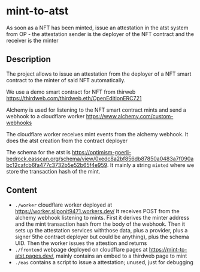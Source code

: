 # mint-to-atst

As soon as a NFT has been minted, issue an attestation in the atst system from OP - the  attestation sender is the deployer of the NFT contract and the receiver is the minter

## Description
The project allows to issue an attestation from the deployer of a NFT smart contract to the minter of said NFT automatically.

We use a demo smart contract for NFT from thirweb https://thirdweb.com/thirdweb.eth/OpenEditionERC721

Alchemy is used for listening to the NFT smart contract mints and send a webhook to a cloudflare worker https://www.alchemy.com/custom-webhooks

The cloudflare worker receives mint events from the alchemy webhook. It does the atst creation from the contract deployer 

The schema for the atst is https://optimism-goerli-bedrock.easscan.org/schema/view/0xedc8a2bf856db87850a0483a7f090abc12cafcb6fa477c3732b5e52b65f4e959. It mainly a string `minted` where we store the transaction hash of the mint.

## Content
- `./worker` cloudflare worker deployed at https://worker.sliponit9471.workers.dev/ It receives POST from the alchemy webhook listening to mints. First it derives the minter address and the mint transaction hash from the body of the webhook. Then it sets up the attestation services withthose data, plus a provider, plus a signer 5the contract deployer but could be anything), plus the schema UID. Then the worker issues the attestion and returns
- `./frontend` webpage deployed on cloudflare pages at https://mint-to-atst.pages.dev/, mainly contains an embed to a thirdweb page to mint
- `./eas` contains a script to issue a attestation; unused, just for debugging
